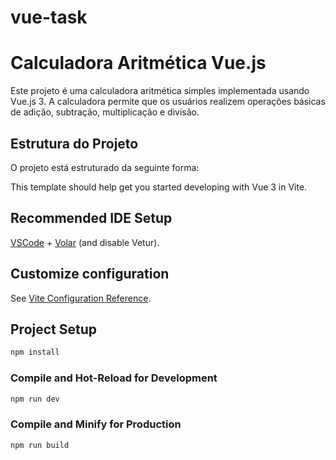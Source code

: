 # vue-task
# Calculadora Aritmética Vue.js

Este projeto é uma calculadora aritmética simples implementada usando Vue.js 3. A calculadora permite que os usuários realizem operações básicas de adição, subtração, multiplicação e divisão.

## Estrutura do Projeto

O projeto está estruturado da seguinte forma:



This template should help get you started developing with Vue 3 in Vite.

## Recommended IDE Setup

[VSCode](https://code.visualstudio.com/) + [Volar](https://marketplace.visualstudio.com/items?itemName=Vue.volar) (and disable Vetur).

## Customize configuration

See [Vite Configuration Reference](https://vite.dev/config/).

## Project Setup

```sh
npm install
```

### Compile and Hot-Reload for Development

```sh
npm run dev
```

### Compile and Minify for Production

```sh
npm run build
```
